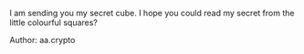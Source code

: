 I am sending you my secret cube. I hope you could read my secret from the little colourful squares?

Author: aa.crypto
